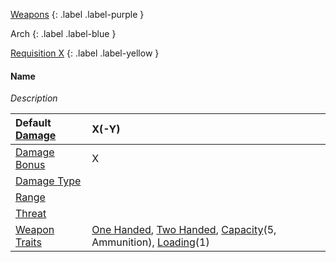 
[Weapons](Game/Core/Weapons)
{: .label .label-purple }

Arch
{: .label .label-blue }

[Requisition X](Game/Deployment#Requisition)
{: .label .label-yellow }
#### Name
*Description*

| Default [Damage](Core/Weapons#Calculating%20Damage) | X(-Y) |
| :--- | :--- |
| [Damage Bonus](Game/Core/Weapons#Damage%20Bonus) | X |
| [Damage Type](Core/Weapons#Damage%20Type) |  |
| [Range](Core/Weapons#Range) |  |
| [Threat](Core/Weapons#Threat) |  |
| [Weapon Traits](Core/Weapon-Traits) | [One Handed](Game/Core/Weapon-Traits#One%20Handed), [Two Handed](Game/Core/Weapon-Traits#Two%20Handed), [Capacity](Game/Core/Weapon-Traits#Capacity(X,%20Type))(5, Ammunition), [Loading](Game/Core/Weapon-Traits#Loading(X))(1) |
